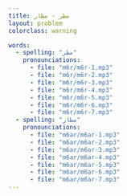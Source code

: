 ```yaml
---
title: مطر - مطار
layout: problem
colorclass: warning

words:
  - spelling: "مطر"
    pronounciations:
      - file: "m6r/m6r-1.mp3"
      - file: "m6r/m6r-2.mp3"
      - file: "m6r/m6r-3.mp3"
      - file: "m6r/m6r-4.mp3"
      - file: "m6r/m6r-5.mp3"
      - file: "m6r/m6r-6.mp3"
      - file: "m6r/m6r-7.mp3"
  - spelling: "مطار"
    pronounciations:
      - file: "m6ar/m6ar-1.mp3"
      - file: "m6ar/m6ar-2.mp3"
      - file: "m6ar/m6ar-3.mp3"
      - file: "m6ar/m6ar-4.mp3"
      - file: "m6ar/m6ar-5.mp3"
      - file: "m6ar/m6ar-6.mp3"
      - file: "m6ar/m6ar-7.mp3"
---
```

